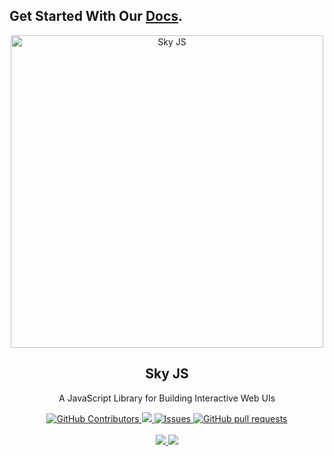 ## Get Started With Our [Docs](https://skyjs.dev).
<p align="center">
 <img width="500px" src="https://github.com/jehaad1/SkyJS/assets/76432762/453d712e-e694-479f-aeb3-abc4e3917581" align="center" alt="Sky JS" />
 <h2 align="center"> Sky JS </h2>
 <p align="center">A JavaScript Library for Building Interactive Web UIs</p>
</p>
  <p align="center">
<!--     <a href="https://github.com/jehaad1/SkyJS/actions">
      <img alt="Tests Passing" src="https://github.com/jehaad1/SkyJS/workflows/Test/badge.svg" />
    </a> -->
    <a href="https://github.com/jehaad1/SkyJS/graphs/contributors">
      <img alt="GitHub Contributors" src="https://img.shields.io/github/contributors/jehaad1/SkyJS" />
    </a>
    <a href="https://codecov.io/gh/jehaad1/SkyJS">
      <img src="https://codecov.io/gh/jehaad1/SkyJS/branch/master/graph/badge.svg" />
    </a>
    <a href="https://github.com/jehaad1/SkyJS/issues">
      <img alt="Issues" src="https://img.shields.io/github/issues/jehaad1/SkyJS?color=0088ff" />
    </a>
    <a href="https://github.com/jehaad1/SkyJS/pulls">
      <img alt="GitHub pull requests" src="https://img.shields.io/github/issues-pr/jehaad1/SkyJS?color=0088ff" />
    </a>
    <br />
    <br />
    <a href="https://a.paddle.com/v2/click/16413/119403?link=1227">
      <img src="https://img.shields.io/badge/Supported%20by-VSCode%20Power%20User%20%E2%86%92-gray.svg?colorA=655BE1&colorB=4F44D6&style=for-the-badge"/>
    </a>
    <a href="https://a.paddle.com/v2/click/16413/119403?link=2345">
      <img src="https://img.shields.io/badge/Supported%20by-Node%20Cli.com%20%E2%86%92-gray.svg?colorA=61c265&colorB=4CAF50&style=for-the-badge"/>
    </a>
  </p>


